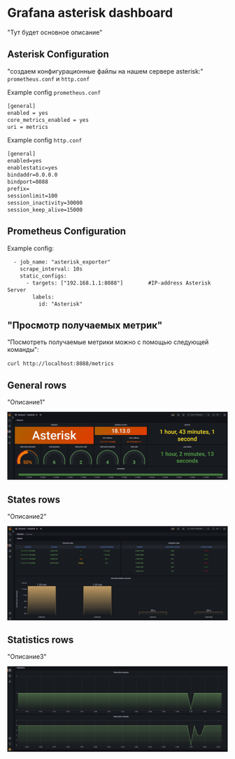 # Grafana asterisk dashboard
"Тут будет основное описание"

## Asterisk Configuration
"создаем конфигурационные файлы на нашем сервере asterisk:" `prometheus.conf` и `http.conf`

Example config `prometheus.conf`
```
[general]
enabled = yes
core_metrics_enabled = yes
uri = metrics
```

Example config `http.conf`
```
[general]
enabled=yes
enablestatic=yes
bindaddr=0.0.0.0
bindport=8088
prefix=
sessionlimit=100
session_inactivity=30000
session_keep_alive=15000
```

## Prometheus Configuration
Example config:
```
  - job_name: "asterisk_exporter"
    scrape_interval: 10s
    static_configs:
      - targets: ["192.168.1.1:8088"]        #IP-address Asterisk Server
        labels:
          id: "Asterisk"
```

## "Просмотр получаемых метрик"
"Посмотреть получаемые метрики можно с помощью следующей команды": 

`curl http://localhost:8088/metrics`


## General rows
"Описание1"

![image alt](/images/general_rows.png)

## States rows
"Описание2"

![image alt](/images/States_rows.png)

## Statistics rows
"Описание3"

![image alt](/images/Statistics_rows.png)
